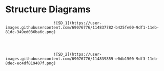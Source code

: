 # Structure Diagrams

                         ![SD_1](https://user-images.githubusercontent.com/69076776/114837782-b425fe00-9df1-11eb-81dc-349ed036ba6c.png)     




                         ![SD_2](https://user-images.githubusercontent.com/69076776/114839859-e0db1500-9df3-11eb-8dec-ec4df819407f.png)






